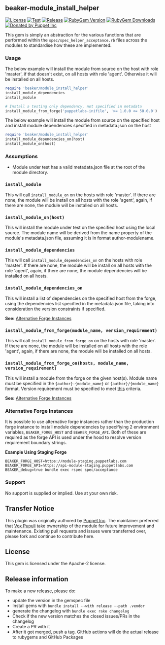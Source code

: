 ## beaker-module\_install\_helper

[![License](https://img.shields.io/github/license/voxpupuli/beaker-module_install_helper.svg)](https://github.com/voxpupuli/beaker-module_install_helper/blob/master/LICENSE)
[![Test](https://github.com/voxpupuli/beaker-module_install_helper/actions/workflows/test.yml/badge.svg)](https://github.com/voxpupuli/beaker-module_install_helper/actions/workflows/test.yml)
[![Release](https://github.com/voxpupuli/beaker-module_install_helper/actions/workflows/release.yml/badge.svg)](https://github.com/voxpupuli/beaker-module_install_helper/actions/workflows/release.yml)
[![RubyGem Version](https://img.shields.io/gem/v/beaker-module_install_helper.svg)](https://rubygems.org/gems/beaker-module_install_helper)
[![RubyGem Downloads](https://img.shields.io/gem/dt/beaker-module_install_helper.svg)](https://rubygems.org/gems/beaker-module_install_helper)
[![Donated by Puppet Inc](https://img.shields.io/badge/donated%20by-Puppet%20Inc-fb7047.svg)](#transfer-notice)

This gem is simply an abstraction for the various functions that are performed within the `spec/spec_helper_acceptance.rb` files across the modules to standardise how these are implemented.

### Usage
The below example will install the module from source on the host with role 'master', if that doesn't exist, on all hosts with role 'agent'. Otherwise it will be installed on all hosts.
```ruby
require 'beaker/module_install_helper'
install_module_dependencies
install_module

# Install a testing only dependency, not specified in metadata
install_module_from_forge('puppetlabs-inifile', '>= 1.0.0 <= 50.0.0')
```

The below example will install the module from source on the specified host and install module dependencies specified in metadata.json on the host
```ruby
require 'beaker/module_install_helper'
install_module_dependencies_on(host)
install_module_on(host)
```

### Assumptions
* Module under test has a valid metadata.json file at the root of the module directory.

### `install_module`
This will call `install_module_on` on the hosts with role 'master'. If there are none, the module will be install on all hosts with the role 'agent', again, if there are none, the module will be installed on all hosts.

### `install_module_on(host)`
This will install the module under test on the specified host using the local source. The module name will be derived from the name property of the module's metadata.json file, assuming it is in format author-modulename.

### `install_module_dependencies`
This will call `install_module_dependencies_on` on the hosts with role 'master'. If there are none, the module will be install on all hosts with the role 'agent', again, if there are none, the module dependencies will be installed on all hosts.

### `install_module_dependencies_on`
This will install a list of dependencies on the specified host from the forge, using the dependencies list specified in the metadata.json file, taking into consideration the version constraints if specified.

**See:** [Alternative Forge Instances](#alternative-forge-instances)

### `install_module_from_forge(module_name, version_requirement)`
This will call `install_module_from_forge_on` on the hosts with role 'master'. If there are none, the module will be installed on all hosts with the role 'agent', again, if there are none, the module will be installed on all hosts.

### `install_module_from_forge_on(hosts, module_name, version_requirement)`
This will install a module from the forge on the given host(s). Module name must be specified in the `{author}-{module_name}` or `{author}/{module_name}` format. Version requirement must be specified to meet [this](https://docs.puppet.com/puppet/latest/modules_metadata.html#version-specifiers) criteria.
 
**See:** [Alternative Forge Instances](#alternative-forge-instances)

### Alternative Forge Instances
It is possible to use alternative forge instances rather than the production forge instance to install module dependencies by specifiying 2 environment variables, `BEAKER_FORGE_HOST` and `BEAKER_FORGE_API`. Both of these are required as the forge API is used under the hood to resolve version requirement boundary strings.

**Example Using Staging Forge**
```
BEAKER_FORGE_HOST=https://module-staging.puppetlabs.com BEAKER_FORGE_API=https://api-module-staging.puppetlabs.com BEAKER_debug=true bundle exec rspec spec/acceptance
```

### Support
No support is supplied or implied. Use at your own risk.

## Transfer Notice

This plugin was originally authored by [Puppet Inc](http://puppet.com).
The maintainer preferred that [Vox Pupuli](https://voxpupuli.org) take ownership of the module for future improvement and maintenance.
Existing pull requests and issues were transferred over, please fork and continue to contribute here.

## License

This gem is licensed under the Apache-2 license.

## Release information

To make a new release, please do:
* update the version in the gemspec file
* Install gems with `bundle install --with release --path .vendor`
* generate the changelog with `bundle exec rake changelog`
* Check if the new version matches the closed issues/PRs in the changelog
* Create a PR with it
* After it got merged, push a tag. GitHub actions will do the actual release to rubygems and GitHub Packages
